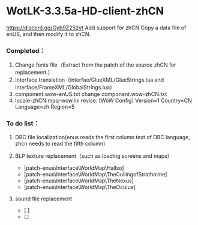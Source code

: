 # WotLK-3.3.5a-HD-client-zhCN
https://discord.gg/Gyb9Z252vt Add support for zhCN
Copy a data file of enUS, and then modify it to zhCN.


### Completed：
  1) Change fonts file（Extract from the patch of the source zhCN for replacement.）
  2) Interface translation（interfae/GlueXML/GlueStrings.lua and interface/FrameXML/GlobalStrings.lua）
  3) component.wow-enUS.txt change component.wow-zhCN.txt
  4) locale-zhCN.mpq-wow.ini revise:
      [WoW Config]
      Version=1
      Country=CN
      Language=zh
      Region=5
  
### To do list：
  1) DBC file localization(enus reads the first column text of DBC language, zhcn needs to read the fifth column)
  2) BLP texture replacement（such as loading screens and maps）
     - [patch-enus\Interface\WorldMap\Hallso]
     - [patch-enus\Interface\WorldMap\TheCullingofStratholme]
     - [patch-enus\Interface\WorldMap\TheNexus]
     - [patch-enus\Interface\WorldMap\TheOculus]

  4) sound file replacement
     - [ ]
     - [ ]
